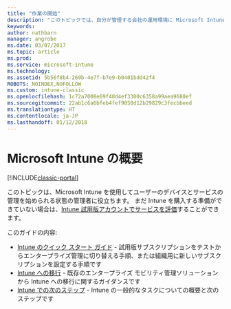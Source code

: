 ```yaml
---
title: "作業の開始"
description: "このトピックでは、自分が管理する会社の運用環境に Microsoft Intune を展開する準備ができている管理者のためのガイダンスを提供します。"
keywords: 
author: nathbarn
manager: angrobe
ms.date: 03/07/2017
ms.topic: article
ms.prod: 
ms.service: microsoft-intune
ms.technology: 
ms.assetid: 5b56f8b4-269b-4e7f-b7e9-b0401bdd42f4
ROBOTS: NOINDEX,NOFOLLOW
ms.custom: intune-classic
ms.openlocfilehash: 1c72a7008e69f48d4ef3300c6358a99aea9680ef
ms.sourcegitcommit: 22ab1c6a6bfeb4fef9850d12b29829c3fecbbeed
ms.translationtype: HT
ms.contentlocale: ja-JP
ms.lasthandoff: 01/12/2018
---
```

# <a name="get-started-with-microsoft-intune"></a>Microsoft Intune の概要

[!INCLUDE[classic-portal](../includes/classic-portal.md)]

このトピックは、Microsoft Intune を使用してユーザーのデバイスとサービスの管理を始められる状態の管理者に役立ちます。 まだ Intune を購入する準備ができていない場合は、[Intune 試用版アカウントでサービスを評価](/intune-classic/understand-explore/mobile-device-management-trial-guide-microsoft-intune)することができます。

このガイドの内容:
- [Intune のクイック スタート ガイド](/intune/setup-steps) - 試用版サブスクリプションをテストからエンタープライズ管理に切り替える手順、または組織用に新しいサブスクリプションを設定する手順です
- [Intune への移行](/intune/migration-guide) - 既存のエンタープライズ モビリティ管理ソリューションから Intune への移行に関するガイダンスです
- [Intune での次のステップ](prevent-company-data-leaks-from-Office-365-mobile-apps.md) - Intune の一般的なタスクについての概要と次のステップです
